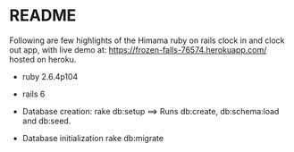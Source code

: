 # README
Following are few highlights of the Himama ruby on rails clock in and clock out app, with live demo at: https://frozen-falls-76574.herokuapp.com/ hosted on heroku.

* ruby 2.6.4p104

* rails 6

* Database creation:  rake db:setup ==> Runs db:create, db:schema:load and db:seed.

* Database initialization rake db:migrate 

